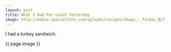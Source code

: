 ```yaml
---
layout: post
title: What I Had For Lunch Yesterday
image: http://media.specialfork.com/uploads/recipes/Image_-_Turkey_BLT_Sandwich.jpg
---
```


I had a turkey sandwich.

{{ page.image }}



